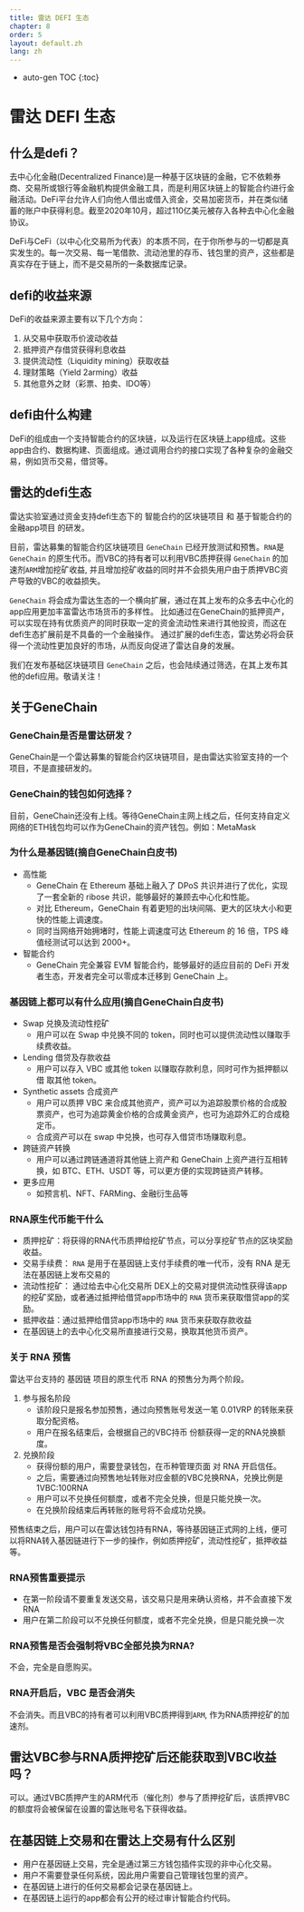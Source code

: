 ```yaml
---
title: 雷达 DEFI 生态
chapter: 8
order: 5
layout: default.zh
lang: zh
---
```


* auto-gen TOC 
{:toc}

# 雷达 DEFI 生态

## 什么是defi？

去中心化金融(Decentralized Finance)是一种基于区块链的金融，它不依赖券商、交易所或银行等金融机构提供金融工具，而是利用区块链上的智能合约进行金融活动。DeFi平台允许人们向他人借出或借入资金，交易加密货币，并在类似储蓄的账户中获得利息。截至2020年10月，超过110亿美元被存入各种去中心化金融协议。

DeFi与CeFi（以中心化交易所为代表）的本质不同，在于你所参与的一切都是真实发生的。每一次交易、每一笔借款、流动池里的存币、钱包里的资产，这些都是真实存在于链上，而不是交易所的一条数据库记录。

## defi的收益来源

DeFi的收益来源主要有以下几个方向：

1. 从交易中获取币价波动收益
2. 抵押资产存借贷获得利息收益
3. 提供流动性（Liquidity mining）获取收益
4. 理财策略（Yield 2arming）收益
5. 其他意外之财（彩票、拍卖、IDO等）

## defi由什么构建

DeFi的组成由一个支持智能合约的区块链，以及运行在区块链上app组成。这些app由合约、数据构建、页面组成。通过调用合约的接口实现了各种复杂的金融交易，例如货币交易，借贷等。

## 雷达的defi生态

雷达实验室通过资金支持defi生态下的 智能合约的区块链项目 和 基于智能合约的金融app项目 的研发。

目前，雷达募集的智能合约区块链项目 `GeneChain` 已经开放测试和预售。`RNA`是 `GeneChain` 的原生代币。而VBC的持有者可以利用VBC质押获得 `GeneChain` 的加速剂`ARM`增加挖矿收益, 并且增加挖矿收益的同时并不会损失用户由于质押VBC资产导致的VBC的收益损失。

`GeneChain` 将会成为雷达生态的一个横向扩展，通过在其上发布的众多去中心化的app应用更加丰富雷达市场货币的多样性。 比如通过在GeneChain的抵押资产，可以实现在持有优质资产的同时获取一定的资金流动性来进行其他投资，而这在defi生态扩展前是不具备的一个金融操作。 通过扩展的defi生态，雷达势必将会获得一个流动性更加良好的市场，从而反向促进了雷达自身的发展。

我们在发布基础区块链项目 `GeneChain` 之后，也会陆续通过筛选，在其上发布其他的defi应用。敬请关注！

## 关于GeneChain

### GeneChain是否是雷达研发？

GeneChain是一个雷达募集的智能合约区块链项目，是由雷达实验室支持的一个项目，不是直接研发的。

### GeneChain的钱包如何选择？

目前，GeneChain还没有上线。等待GeneChain主网上线之后，任何支持自定义网络的ETH钱包均可以作为GeneChain的资产钱包。例如：MetaMask

### 为什么是基因链(摘自GeneChain白皮书)

* 高性能
	* GeneChain 在 Ethereum 基础上融入了 DPoS 共识并进行了优化，实现了一套全新的 ribose 共识，能够最好的兼顾去中心化和性能。
	* 对比 Ethereum，GeneChain 有着更短的出块间隔、更大的区块大小和更快的性能上调速度。
	* 同时当网络开始拥堵时，性能上调速度可达 Ethereum 的 16 倍，TPS 峰值经测试可以达到 2000+。
* 智能合约
	* GeneChain 完全兼容 EVM 智能合约，能够最好的适应目前的 DeFi 开发者生态，开发者完全可以零成本迁移到 GeneChain 上。

### 基因链上都可以有什么应用(摘自GeneChain白皮书)

* Swap 兑换及流动性挖矿
	* 用户可以在 Swap 中兑换不同的 token，同时也可以提供流动性以赚取手续费收益。
* Lending 借贷及存款收益
	* 用户可以存入 VBC 或其他 token 以赚取存款利息，同时可作为抵押额以借
		取其他 token。
* Synthetic assets 合成资产
	* 用户可以质押 VBC 来合成其他资产，资产可以为追踪股票价格的合成股票资产，也可为追踪黄金价格的合成黄金资产，也可为追踪外汇的合成稳定币。
	* 合成资产可以在 swap 中兑换，也可存入借贷市场赚取利息。
* 跨链资产转换
	* 用户可以通过跨链通道将其他链上资产和 GeneChain 上资产进行互相转换，如 BTC、ETH、USDT 等，可以更方便的实现跨链资产转移。
* 更多应用
	* 如预言机、NFT、FARMing、金融衍生品等

### RNA原生代币能干什么

* 质押挖矿：将获得的RNA代币质押给挖矿节点，可以分享挖矿节点的区块奖励收益。
* 交易手续费： `RNA` 是用于在基因链上支付手续费的唯一代币，没有 RNA 是无法在基因链上发布交易的
* 流动性挖矿： 通过给去中心化交易所 DEX上的交易对提供流动性获得该app的挖矿奖励，或者通过抵押给借贷app市场中的 `RNA` 货币来获取借贷app的奖励。
* 抵押收益：通过抵押给借贷app市场中的 `RNA` 货币来获取存款收益
* 在基因链上的去中心化交易所直接进行交易，换取其他货币资产。

### 关于 RNA 预售

雷达平台支持的 基因链 项目的原生代币 RNA 的预售分为两个阶段。

1. 参与报名阶段
	* 该阶段只是报名参加预售，通过向预售账号发送一笔 0.01VRP 的转账来获取分配资格。
	* 用户在报名结束后，会根据自己的VBC持币 份额获得一定的RNA兑换额度。
2. 兑换阶段
	* 获得份额的用户，需要登录钱包，在币种管理页面 对 RNA 开启信任。
	* 之后，需要通过向预售地址转账对应金额的VBC兑换RNA，兑换比例是 1VBC:100RNA
	* 用户可以不兑换任何额度，或者不完全兑换，但是只能兑换一次。
	* 在兑换阶段结束后再转账的账号将不会成功兑换。

预售结束之后，用户可以在雷达钱包持有RNA，等待基因链正式网的上线，便可以将RNA转入基因链进行下一步的操作，例如质押挖矿，流动性挖矿，抵押收益等。

### RNA预售重要提示

* 在第一阶段请不要重复发送交易，该交易只是用来确认资格，并不会直接下发RNA
* 用户在第二阶段可以不兑换任何额度，或者不完全兑换，但是只能兑换一次

### RNA预售是否会强制将VBC全部兑换为RNA?

不会，完全是自愿购买。

### RNA开启后，VBC 是否会消失

不会消失。而且VBC的持有者可以利用VBC质押得到`ARM`, 作为RNA质押挖矿的加速剂。

## 雷达VBC参与RNA质押挖矿后还能获取到VBC收益吗？

可以。通过VBC质押产生的ARM代币（催化剂）参与了质押挖矿后，该质押VBC的额度将会被保留在设置的雷达账号名下获得收益。

## 在基因链上交易和在雷达上交易有什么区别

* 用户在基因链上交易，完全是通过第三方钱包插件实现的非中心化交易。
* 用户不需要登录任何系统，因此用户需要自己管理钱包里的资产。
* 在基因链上进行的任何交易都会记录在基因链上。
* 在基因链上运行的app都会有公开的经过审计智能合约代码。
